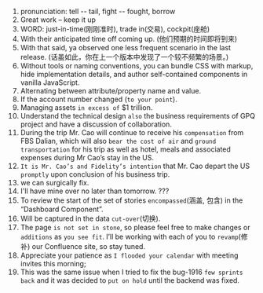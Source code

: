 1. pronunciation: tell -- tail, fight -- fought, borrow
2. Great work – keep it up
3. WORD: just-in-time(刚刚准时), trade in(交易), cockpit(座舱)
4. With their anticipated time off coming up. (他们预期的时间即将到来)
5. With that said, ya observed one less frequent scenario in the last release. (话虽如此，你在上一个版本中发现了一个较不频繁的场景。)
6. Without tools or naming conventions, you can bundle CSS with markup, hide implementation details, and author self-contained components in vanilla JavaScript.
7. Alternating between attribute/property name and value.
8. If the account number changed (`to your point`).
9. Managing assets `in excess of` $1 trillion.
10. Understand the technical design `also` the business requirements of GPQ project and have a discussion of collaboration.
11. During the trip Mr. Cao will continue to receive his `compensation` from FBS Dalian, which will also `bear the cost of air` and `ground transportation` for his trip as well as hotel, meals and associated expenses during Mr Cao’s stay in the US.
12. `It is Mr. Cao’s and Fidelity’s intention` that Mr. Cao depart the US `promptly` upon conclusion of his business trip.
13. we can surgically fix.
14. I'll have mine over no later than tomorrow. ???
15. To review the start of the set of stories `encompassed`(涵盖, 包含) in the “Dashboard Component”.
16. Will be captured in the data `cut-over`(切换).
17. The page `is not set in stone`, so please feel free to make changes or `additions` as `you see fit`. I’ll be working with each of you to `revamp`(修补) our Confluence site, so stay tuned.
18. Appreciate your patience as `I flooded your calendar` with meeting invites this morning;
19. This was the same issue when I tried to fix the bug-1916 `few sprints back` and it was decided to `put on hold` until the backend was fixed.
<!--stackedit_data:
eyJoaXN0b3J5IjpbODAwNTQ2MTU4XX0=
-->